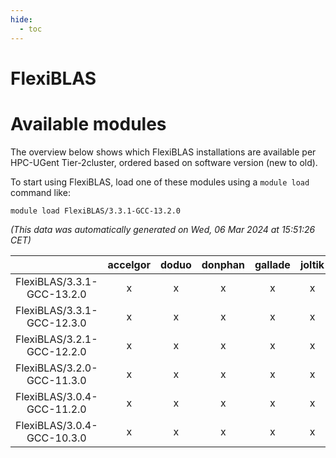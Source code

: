 ```yaml
---
hide:
  - toc
---
```


FlexiBLAS
=========

# Available modules


The overview below shows which FlexiBLAS installations are available per HPC-UGent Tier-2cluster, ordered based on software version (new to old).

To start using FlexiBLAS, load one of these modules using a `module load` command like:

```shell
module load FlexiBLAS/3.3.1-GCC-13.2.0
```

*(This data was automatically generated on Wed, 06 Mar 2024 at 15:51:26 CET)*  

| |accelgor|doduo|donphan|gallade|joltik|skitty|
| :---: | :---: | :---: | :---: | :---: | :---: | :---: |
|FlexiBLAS/3.3.1-GCC-13.2.0|x|x|x|x|x|x|
|FlexiBLAS/3.3.1-GCC-12.3.0|x|x|x|x|x|x|
|FlexiBLAS/3.2.1-GCC-12.2.0|x|x|x|x|x|x|
|FlexiBLAS/3.2.0-GCC-11.3.0|x|x|x|x|x|x|
|FlexiBLAS/3.0.4-GCC-11.2.0|x|x|x|x|x|x|
|FlexiBLAS/3.0.4-GCC-10.3.0|x|x|x|x|x|x|
